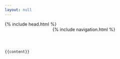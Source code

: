 ```yaml
---
layout: null
---
```

<!DOCTYPE HTML>
<html>

  <head>
    {% include head.html %}
  </head>

  <body>
    <header>
      <nav>
        {% include navigation.html %}
      </nav>
    </header>

    {{content}}
  </body>

</html>
